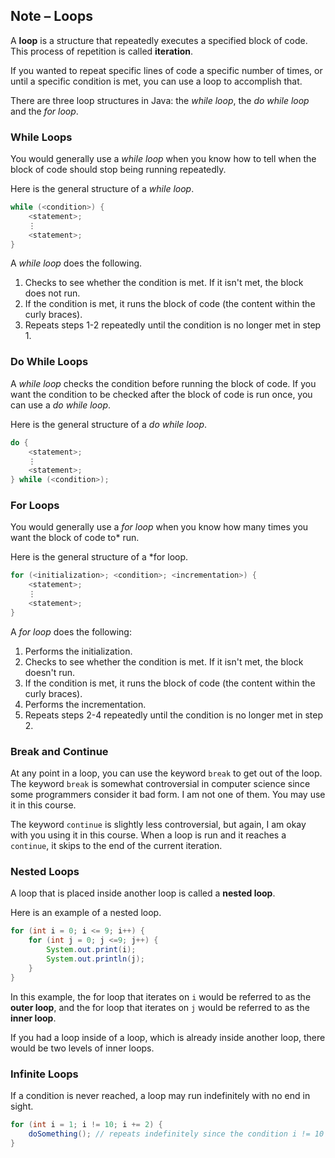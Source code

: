 ## Note – Loops

A **loop** is a structure that repeatedly executes a specified block of code. This process of repetition is called **iteration**. 

If you wanted to repeat specific lines of code a specific number of times, or until a specific condition is met, you can use a loop to accomplish that.

There are three loop structures in Java: the *while loop*, the *do while loop* and the *for loop*.


### While Loops

You would generally use a *while loop* when you know how to tell when the block of code should stop being running repeatedly.

Here is the general structure of a *while loop*.
```java
while (<condition>) {
    <statement>;
    ⋮
    <statement>;
}
```

A *while loop* does the following.
1. Checks to see whether the condition is met. If it isn't met, the block does not run.
2. If the condition is met, it runs the block of code (the content within the curly braces).
3. Repeats steps 1-2 repeatedly until the condition is no longer met in step 1.


### Do While Loops

A *while loop* checks the condition before running the block of code. If you want the condition to be checked after the block of code is run once, you can use a *do while loop*. 

Here is the general structure of a *do while loop*.
```java
do {
    <statement>;
    ⋮
    <statement>;
} while (<condition>);
```


### For Loops

You would generally use a *for loop* when you know how many times you want the block of code to* run.

Here is the general structure of a *for loop.
```java
for (<initialization>; <condition>; <incrementation>) {
    <statement>;
    ⋮
    <statement>;
}
```

A *for loop* does the following:
1. Performs the initialization. 
2. Checks to see whether the condition is met. If it isn't met, the block doesn't run.
3. If the condition is met, it runs the block of code (the content within the curly braces).
4. Performs the incrementation.
5. Repeats steps 2-4 repeatedly until the condition is no longer met in step 2.


### Break and Continue

At any point in a loop, you can use the keyword `break` to get out of the loop. The keyword `break` is somewhat controversial in computer science since some programmers consider it bad form. I am not one of them. You may use it in this course.

The keyword `continue` is slightly less controversial, but again, I am okay with you using it in this course. When a loop is run and it reaches a `continue`, it skips to the end of the current iteration.


### Nested Loops

A loop that is placed inside another loop is called a **nested loop**.

Here is an example of a nested loop.
```java
for (int i = 0; i <= 9; i++) {
    for (int j = 0; j <=9; j++) {
        System.out.print(i);
        System.out.println(j);
    }
}
```

In this example, the for loop that iterates on `i` would be referred to as the **outer loop**, and the for loop that iterates on `j` would be referred to as the **inner loop**.

If you had a loop inside of a loop, which is already inside another loop, there would be two levels of inner loops.

 


### Infinite Loops

If a condition is never reached, a loop may run indefinitely with no end in sight.

```java
for (int i = 1; i != 10; i += 2) {
    doSomething(); // repeats indefinitely since the condition i != 10 is never reached
}
```
